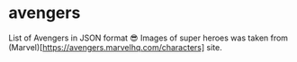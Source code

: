 # avengers
List of Avengers in JSON format 😎
Images of super heroes was taken from (Marvel)[https://avengers.marvelhq.com/characters] site.
